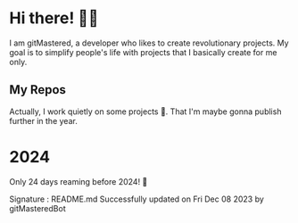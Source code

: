 
# Hi there! 🙋‍♂️
I am gitMastered, a developer who likes to create revolutionary projects.
My goal is to simplify people's life with projects that I basically create for me only.

## My Repos
Actually, I work quietly on some projects 👀. That I'm maybe gonna publish further in the year.

# 2024
Only 24 days reaming before 2024! 🙌

Signature : README.md Successfully updated on Fri Dec 08 2023 by gitMasteredBot

